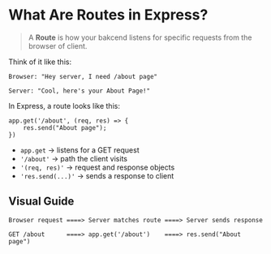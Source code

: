 # What Are Routes in Express?

> A **Route** is how your bakcend listens for specific requests from the browser of client.

Think of it like this:

`Browser: "Hey server, I need /about page"`

`Server: "Cool, here's your About Page!"`

In Express, a route looks like this:

```
app.get('/about', (req, res) => {
    res.send("About page");
})
```

- `app.get` -> listens for a GET request
- `'/about'` -> path the client visits
- `'(req, res)'` -> request and response objects
- `'res.send(...)'` -> sends a response to client

## Visual Guide

```
Browser request ====> Server matches route ====> Server sends response

GET /about      ====> app.get('/about')    ====> res.send("About page")
```
